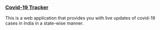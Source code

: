 ### [Covid-19 Tracker](https://prkagrawal.github.io/Covid-19-Tracker/)

This is a web application that provides you with live updates of covid-19 cases in India in a state-wise manner.
